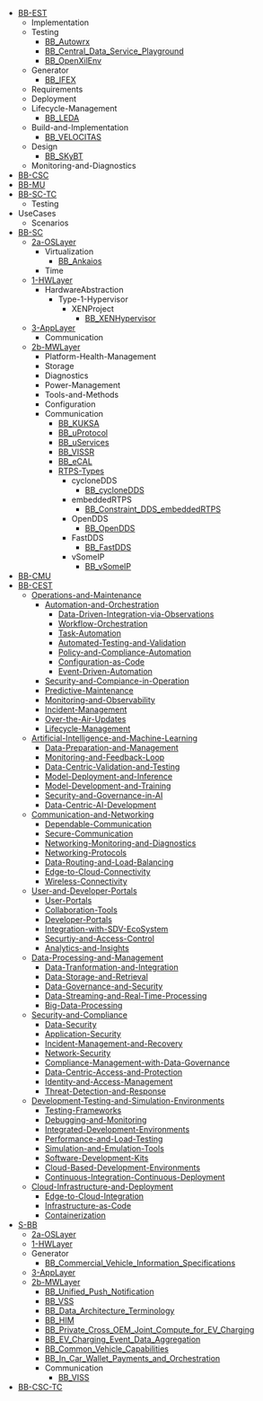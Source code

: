 - [BB-EST](/BB-EST/README.md)
    - Implementation
    - Testing
        - [BB_Autowrx](/BB-EST/Testing/BB_Autowrx.md)
        - [BB_Central_Data_Service_Playground](/BB-EST/Testing/BB_Central_Data_Service_Playground.md)
        - [BB_OpenXilEnv](/BB-EST/Testing/BB_OpenXilEnv.md)
    - Generator
        - [BB_IFEX](/BB-EST/Generator/BB_IFEX.md)
    - Requirements
    - Deployment
    - Lifecycle-Management
        - [BB_LEDA](/BB-EST/Lifecycle-Management/BB_LEDA.md)
    - Build-and-Implementation
        - [BB_VELOCITAS](/BB-EST/Build-and-Implementation/BB_VELOCITAS.md)
    - Design
        - [BB_SKyBT](/BB-EST/Design/BB_SKyBT.md)
    - Monitoring-and-Diagnostics
- [BB-CSC](/BB-CSC/README.md)
- [BB-MU](/BB-MU/README.md)
- [BB-SC-TC](/BB-SC-TC/README.md)
    - Testing
- UseCases
    - Scenarios
- [BB-SC](/BB-SC/README.md)
    - [2a-OSLayer](/BB-SC/2a-OSLayer/README.md)
        - Virtualization
            - [BB_Ankaios](/BB-SC/2a-OSLayer/Virtualization/BB_Ankaios.md)
        - Time
    - [1-HWLayer](/BB-SC/1-HWLayer/README.md)
        - HardwareAbstraction
            - Type-1-Hypervisor
                - XENProject
                    - [BB_XENHypervisor](/BB-SC/1-HWLayer/HardwareAbstraction/Type-1-Hypervisor/XENProject/BB_XENHypervisor.md)
    - [3-AppLayer](/BB-SC/3-AppLayer/README.md)
        - Communication
    - [2b-MWLayer](/BB-SC/2b-MWLayer/README.md)
        - Platform-Health-Management
        - Storage
        - Diagnostics
        - Power-Management
        - Tools-and-Methods
        - Configuration
        - Communication
            - [BB_KUKSA](/BB-SC/2b-MWLayer/Communication/BB_KUKSA.md)
            - [BB_uProtocol](/BB-SC/2b-MWLayer/Communication/BB_uProtocol.md)
            - [BB_uServices](/BB-SC/2b-MWLayer/Communication/BB_uServices.md)
            - [BB_VISSR](/BB-SC/2b-MWLayer/Communication/BB_VISSR.md)
            - [BB_eCAL](/BB-SC/2b-MWLayer/Communication/BB_eCAL.md)
            - [RTPS-Types](/BB-SC/2b-MWLayer/Communication/RTPS-Types/RTPS-Types.md)
                - cycloneDDS
                    - [BB_cycloneDDS](/BB-SC/2b-MWLayer/Communication/RTPS-Types/cycloneDDS/BB_cycloneDDS.md)
                - embeddedRTPS
                    - [BB_Constraint_DDS_embeddedRTPS](/BB-SC/2b-MWLayer/Communication/RTPS-Types/embeddedRTPS/BB_Constraint_DDS_embeddedRTPS.md)
                - OpenDDS
                    - [BB_OpenDDS](/BB-SC/2b-MWLayer/Communication/RTPS-Types/OpenDDS/BB_OpenDDS.md)
                - FastDDS
                    - [BB_FastDDS](/BB-SC/2b-MWLayer/Communication/RTPS-Types/FastDDS/BB_FastDDS.md)
                - vSomeIP
                    - [BB_vSomeIP](/BB-SC/2b-MWLayer/Communication/RTPS-Types/vSomeIP/BB_vSomeIP.md)
- [BB-CMU](/BB-CMU/README.md)
- [BB-CEST](/BB-CEST/README.md)
    - [Operations-and-Maintenance](/BB-CEST/Operations-and-Maintenance/README.md)
        - [Automation-and-Orchestration](/BB-CEST/Operations-and-Maintenance/Automation-and-Orchestration/README.md)
            - [Data-Driven-Integration-via-Observations](/BB-CEST/Operations-and-Maintenance/Automation-and-Orchestration/Data-Driven-Integration-via-Observations/README.md)
            - [Workflow-Orchestration](/BB-CEST/Operations-and-Maintenance/Automation-and-Orchestration/Workflow-Orchestration/README.md)
            - [Task-Automation](/BB-CEST/Operations-and-Maintenance/Automation-and-Orchestration/Task-Automation/README.md)
            - [Automated-Testing-and-Validation](/BB-CEST/Operations-and-Maintenance/Automation-and-Orchestration/Automated-Testing-and-Validation/README.md)
            - [Policy-and-Compliance-Automation](/BB-CEST/Operations-and-Maintenance/Automation-and-Orchestration/Policy-and-Compliance-Automation/README.md)
            - [Configuration-as-Code](/BB-CEST/Operations-and-Maintenance/Automation-and-Orchestration/Configuration-as-Code/README.md)
            - [Event-Driven-Automation](/BB-CEST/Operations-and-Maintenance/Automation-and-Orchestration/Event-Driven-Automation/README.md)
        - [Security-and-Compiance-in-Operation](/BB-CEST/Operations-and-Maintenance/Security-and-Compiance-in-Operation/README.md)
        - [Predictive-Maintenance](/BB-CEST/Operations-and-Maintenance/Predictive-Maintenance/README.md)
        - [Monitoring-and-Observability](/BB-CEST/Operations-and-Maintenance/Monitoring-and-Observability/README.md)
        - [Incident-Management](/BB-CEST/Operations-and-Maintenance/Incident-Management/README.md)
        - [Over-the-Air-Updates](/BB-CEST/Operations-and-Maintenance/Over-the-Air-Updates/README.md)
        - [Lifecycle-Management](/BB-CEST/Operations-and-Maintenance/Lifecycle-Management/README.md)
    - [Artificial-Intelligence-and-Machine-Learning](/BB-CEST/Artificial-Intelligence-and-Machine-Learning/README.md)
        - [Data-Preparation-and-Management](/BB-CEST/Artificial-Intelligence-and-Machine-Learning/Data-Preparation-and-Management/README.md)
        - [Monitoring-and-Feedback-Loop](/BB-CEST/Artificial-Intelligence-and-Machine-Learning/Monitoring-and-Feedback-Loop/README.md)
        - [Data-Centric-Validation-and-Testing](/BB-CEST/Artificial-Intelligence-and-Machine-Learning/Data-Centric-Validation-and-Testing/README.md)
        - [Model-Deployment-and-Inference](/BB-CEST/Artificial-Intelligence-and-Machine-Learning/Model-Deployment-and-Inference/README.md)
        - [Model-Development-and-Training](/BB-CEST/Artificial-Intelligence-and-Machine-Learning/Model-Development-and-Training/README.md)
        - [Security-and-Governance-in-AI](/BB-CEST/Artificial-Intelligence-and-Machine-Learning/Security-and-Governance-in-AI/README.md)
        - [Data-Centric-AI-Development](/BB-CEST/Artificial-Intelligence-and-Machine-Learning/Data-Centric-AI-Development/README.md)
    - [Communication-and-Networking](/BB-CEST/Communication-and-Networking/README.md)
        - [Dependable-Communication](/BB-CEST/Communication-and-Networking/Dependable-Communication/README.md)
        - [Secure-Communication](/BB-CEST/Communication-and-Networking/Secure-Communication/README.md)
        - [Networking-Monitoring-and-Diagnostics](/BB-CEST/Communication-and-Networking/Networking-Monitoring-and-Diagnostics/README.md)
        - [Networking-Protocols](/BB-CEST/Communication-and-Networking/Networking-Protocols/README.md)
        - [Data-Routing-and-Load-Balancing](/BB-CEST/Communication-and-Networking/Data-Routing-and-Load-Balancing/README.md)
        - [Edge-to-Cloud-Connectivity](/BB-CEST/Communication-and-Networking/Edge-to-Cloud-Connectivity/README.md)
        - [Wireless-Connectivity](/BB-CEST/Communication-and-Networking/Wireless-Connectivity/README.md)
    - [User-and-Developer-Portals](/BB-CEST/User-and-Developer-Portals/README.md)
        - [User-Portals](/BB-CEST/User-and-Developer-Portals/User-Portals/README.md)
        - [Collaboration-Tools](/BB-CEST/User-and-Developer-Portals/Collaboration-Tools/README.md)
        - [Developer-Portals](/BB-CEST/User-and-Developer-Portals/Developer-Portals/README.md)
        - [Integration-with-SDV-EcoSystem](/BB-CEST/User-and-Developer-Portals/Integration-with-SDV-EcoSystem/README.md)
        - [Securtiy-and-Access-Control](/BB-CEST/User-and-Developer-Portals/Securtiy-and-Access-Control/README.md)
        - [Analytics-and-Insights](/BB-CEST/User-and-Developer-Portals/Analytics-and-Insights/README.md)
    - [Data-Processing-and-Management](/BB-CEST/Data-Processing-and-Management/README.md)
        - [Data-Tranformation-and-Integration](/BB-CEST/Data-Processing-and-Management/Data-Tranformation-and-Integration/README.md)
        - [Data-Storage-and-Retrieval](/BB-CEST/Data-Processing-and-Management/Data-Storage-and-Retrieval/README.md)
        - [Data-Governance-and-Security](/BB-CEST/Data-Processing-and-Management/Data-Governance-and-Security/README.md)
        - [Data-Streaming-and-Real-Time-Processing](/BB-CEST/Data-Processing-and-Management/Data-Streaming-and-Real-Time-Processing/README.md)
        - [Big-Data-Processing](/BB-CEST/Data-Processing-and-Management/Big-Data-Processing/README.md)
    - [Security-and-Compliance](/BB-CEST/Security-and-Compliance/README.md)
        - [Data-Security](/BB-CEST/Security-and-Compliance/Data-Security/README.md)
        - [Application-Security](/BB-CEST/Security-and-Compliance/Application-Security/README.md)
        - [Incident-Management-and-Recovery](/BB-CEST/Security-and-Compliance/Incident-Management-and-Recovery/README.md)
        - [Network-Security](/BB-CEST/Security-and-Compliance/Network-Security/README.md)
        - [Compliance-Management-with-Data-Governance](/BB-CEST/Security-and-Compliance/Compliance-Management-with-Data-Governance/README.md)
        - [Data-Centric-Access-and-Protection](/BB-CEST/Security-and-Compliance/Data-Centric-Access-and-Protection/README.md)
        - [Identity-and-Access-Management](/BB-CEST/Security-and-Compliance/Identity-and-Access-Management/README.md)
        - [Threat-Detection-and-Response](/BB-CEST/Security-and-Compliance/Threat-Detection-and-Response/README.md)
    - [Development-Testing-and-Simulation-Environments](/BB-CEST/Development-Testing-and-Simulation-Environments/README.md)
        - [Testing-Frameworks](/BB-CEST/Development-Testing-and-Simulation-Environments/Testing-Frameworks/README.md)
        - [Debugging-and-Monitoring](/BB-CEST/Development-Testing-and-Simulation-Environments/Debugging-and-Monitoring/README.md)
        - [Integrated-Development-Environments](/BB-CEST/Development-Testing-and-Simulation-Environments/Integrated-Development-Environments/README.md)
        - [Performance-and-Load-Testing](/BB-CEST/Development-Testing-and-Simulation-Environments/Performance-and-Load-Testing/README.md)
        - [Simulation-and-Emulation-Tools](/BB-CEST/Development-Testing-and-Simulation-Environments/Simulation-and-Emulation-Tools/README.md)
        - [Software-Development-Kits](/BB-CEST/Development-Testing-and-Simulation-Environments/Software-Development-Kits/README.md)
        - [Cloud-Based-Development-Environments](/BB-CEST/Development-Testing-and-Simulation-Environments/Cloud-Based-Development-Environments/README.md)
        - [Continuous-Integration-Continuous-Deployment](/BB-CEST/Development-Testing-and-Simulation-Environments/Continuous-Integration-Continuous-Deployment/README.md)
    - [Cloud-Infrastructure-and-Deployment](/BB-CEST/Cloud-Infrastructure-and-Deployment/README.MD)
        - [Edge-to-Cloud-Integration](/BB-CEST/Cloud-Infrastructure-and-Deployment/Edge-to-Cloud-Integration/README.md)
        - [Infrastructure-as-Code](/BB-CEST/Cloud-Infrastructure-and-Deployment/Infrastructure-as-Code/README.md)
        - [Containerization](/BB-CEST/Cloud-Infrastructure-and-Deployment/Containerization/README.md)
- [S-BB](/S-BB/README.md)
    - [2a-OSLayer](/S-BB/2a-OSLayer/README.md)
    - [1-HWLayer](/S-BB/1-HWLayer/README.md)
    - Generator
        - [BB_Commercial_Vehicle_Information_Specifications](/S-BB/Generator/BB_Commercial_Vehicle_Information_Specifications.md)
    - [3-AppLayer](/S-BB/3-AppLayer/README.md)
    - [2b-MWLayer](/S-BB/2b-MWLayer/README.md)
        - [BB_Unified_Push_Notification](/S-BB/2b-MWLayer/BB_Unified_Push_Notification.md)
        - [BB_VSS](/S-BB/2b-MWLayer/BB_VSS.md)
        - [BB_Data_Architecture_Terminology](/S-BB/2b-MWLayer/BB_Data_Architecture_Terminology.md)
        - [BB_HIM](/S-BB/2b-MWLayer/BB_HIM.md)
        - [BB_Private_Cross_OEM_Joint_Compute_for_EV_Charging](/S-BB/2b-MWLayer/BB_Private_Cross_OEM_Joint_Compute_for_EV_Charging.md)
        - [BB_EV_Charging_Event_Data_Aggregation](/S-BB/2b-MWLayer/BB_EV_Charging_Event_Data_Aggregation.md)
        - [BB_Common_Vehicle_Capabilities](/S-BB/2b-MWLayer/BB_Common_Vehicle_Capabilities.md)
        - [BB_In_Car_Wallet_Payments_and_Orchestration](/S-BB/2b-MWLayer/BB_In_Car_Wallet_Payments_and_Orchestration.md)
        - Communication
            - [BB_VISS](/S-BB/2b-MWLayer/Communication/BB_VISS.md)
- [BB-CSC-TC](/BB-CSC-TC/README.md)
